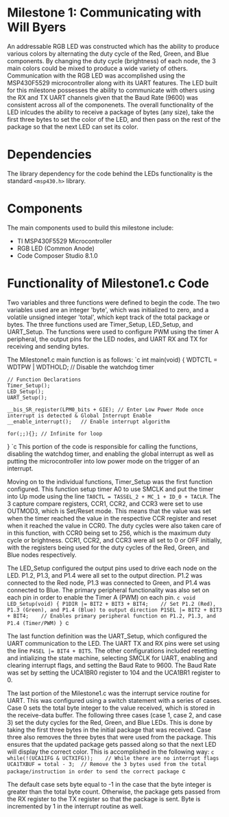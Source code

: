 # Milestone 1: Communicating with Will Byers
An addressable RGB LED was constructed which has the ability to produce various colors by alternating the duty cycle of the Red, Green, and Blue components. By changing the duty cycle (brightness) of each node, the 3 main colors could be mixed to produce a wide variety of others. Communication with the RGB LED was accomplished using the MSP430F5529 microcontroller along with its UART features. The LED built for this milestone possesses the ability to communicate with others using the RX and TX UART channels given that the Baud Rate (9600) was consistent across all of the componenets. The overall functionality of the LED inlcudes the ability to receive a package of bytes (any size), take the first three bytes to set the color of the LED, and then pass on the rest of the package so that the next LED can set its color.

# Dependencies
The library dependency for the code behind the LEDs functionality is the standard `<msp430.h>` library.

# Components
The main components used to build this milestone include:
* TI MSP430F5529 Microcontroller
* RGB LED (Common Anode)
* Code Composer Studio 8.1.0


# Functionality of Milestone1.c Code
Two variables and three functions were defined to begin the code. The two variables used are an integer 'byte', which was initialized to zero, and a volatile unsigned integer 'total', which kept track of the total package or bytes. The three functions used are Timer_Setup, LED_Setup, and UART_Setup. The functions were used to configure PWM using the timer A peripheral, the output pins for the LED nodes, and UART RX and TX for receiving and sending bytes.

The Milestone1.c main function is as follows:
`c
int main(void)
{
	WDTCTL = WDTPW | WDTHOLD;	// Disable the watchdog timer
	
	// Function Declarations
	Timer_Setup();
	LED_Setup();
	UART_Setup();

	__bis_SR_register(LPM0_bits + GIE); // Enter Low Power Mode once interrupt is detected & Global Interrupt Enable
    __enable_interrupt();   // Enable interrupt algorithm

    for(;;){}; // Infinite for loop
}
`c
This portion of the code is responsible for calling the functions, disabling the watchdog timer, and enabling the global interrupt as well as putting the microcontroller into low power mode on the trigger of an interrupt.

Moving on to the individual functions, Timer_Setup was the first function configured. This function setup timer A0 to use SMCLK and put the timer into Up mode using the line `TA0CTL = TASSEL_2 + MC_1 + ID_0 + TACLR`. The 3 capture compare registers, CCR1, CCR2, and CCR3 were set to use OUTMOD3, which is Set/Reset mode. This means that the value was set when the timer reached the value in the respective CCR register and reset when it reached the value in CCR0. The duty cycles were also taken care of in this function, with CCR0 being set to 256, which is the maximum duty cycle or brightness. CCR1, CCR2, and CCR3 were all set to 0 or OFF initially, with the registers being used for the duty cycles of the Red, Green, and Blue nodes respectively.

The LED_Setup configured the output pins used to drive each node on the LED. P1.2, P1.3, and P1.4 were all set to the output direction. P1.2 was connected to the Red node, P1.3 was connected to Green, and P1.4 was connected to Blue. The primary peripheral functionality was also set on each pin in order to enable the Timer A (PWM) on each pin.
`c
void LED_Setup(void)
{
    P1DIR |= BIT2 + BIT3 + BIT4;    // Set P1.2 (Red), P1.3 (Green), and P1.4 (Blue) to output direction
    P1SEL |= BIT2 + BIT3 + BIT4;    // Enables primary peripheral function on P1.2, P1.3, and P1.4 (Timer/PWM)
}
`c

The last function definition was the UART_Setup, which configured the UART communication to the LED. The UART TX and RX pins were set using the line `P4SEL |= BIT4 + BIT5`. The other configurations included resetting and intializing the state machine, selecting SMCLK for UART, enabling and clearing interrupt flags, and setting the Baud Rate to 9600. The Baud Rate was set by setting the UCA1BR0 register to 104 and the UCA1BR1 register to 0.

The last portion of the Milestone1.c was the interrupt service routine for UART. This was configured using a switch statement with a series of cases. Case 0 sets the total byte integer to the value received, which is stored in the receive-data buffer. The following three cases (case 1, case 2, and case 3) set the duty cycles for the Red, Green, and Blue LEDs. This is done by taking the first three bytes in the initial package that was received. Case three also removes the three bytes that were used from the package. This ensures that the updated package gets passed along so that the next LED will display the correct color. This is accomplished in the following way:
`c
while(!(UCA1IFG & UCTXIFG));    // While there are no interrupt flags
UCA1TXBUF = total - 3;  // Remove the 3 bytes used from the total package/instruction in order to send the correct package
`c

The default case sets byte equal to -1 in the case that the byte integer is greater than the total byte count. Otherwise, the package gets passed from the RX register to the TX register so that the package is sent. Byte is incremented by 1 in the interrupt routine as well.
